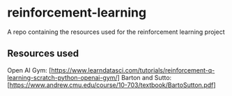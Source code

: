 # reinforcement-learning
A repo containing the resources used for the reinforcement learning project


## Resources used
Open AI Gym: [https://www.learndatasci.com/tutorials/reinforcement-q-learning-scratch-python-openai-gym/]
Barton and Sutto: [https://www.andrew.cmu.edu/course/10-703/textbook/BartoSutton.pdf]

